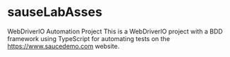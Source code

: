 # sauseLabAsses
WebDriverIO Automation Project
This is a WebDriverIO project with a BDD framework using TypeScript for automating tests on the https://www.saucedemo.com website.

